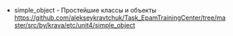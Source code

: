 - simple_object - Простейшие классы и объекты
https://github.com/alekseykravtchuk/Task_EpamTrainingCenter/tree/master/src/by/krava/etc/unit4/simple_object
